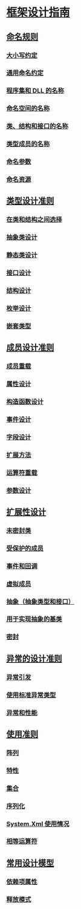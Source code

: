 # [框架设计指南](index.md)
## [命名规则](naming-guidelines.md)
### [大小写约定](capitalization-conventions.md)
### [通用命名约定](general-naming-conventions.md)
### [程序集和 DLL 的名称](names-of-assemblies-and-dlls.md)
### [命名空间的名称](names-of-namespaces.md)
### [类、结构和接口的名称](names-of-classes-structs-and-interfaces.md)
### [类型成员的名称](names-of-type-members.md)
### [命名参数](naming-parameters.md)
### [命名资源](naming-resources.md)
## [类型设计准则](type.md)
### [在类和结构之间选择](choosing-between-class-and-struct.md)
### [抽象类设计](abstract-class.md)
### [静态类设计](static-class.md)
### [接口设计](interface.md)
### [结构设计](struct.md)
### [枚举设计](enum.md)
### [嵌套类型](nested-types.md)
## [成员设计准则](member.md)
### [成员重载](member-overloading.md)
### [属性设计](property.md)
### [构造函数设计](constructor.md)
### [事件设计](event.md)
### [字段设计](field.md)
### [扩展方法](extension-methods.md)
### [运算符重载](operator-overloads.md)
### [参数设计](parameter-design.md)
## [扩展性设计](designing-for-extensibility.md)
### [未密封类](unsealed-classes.md)
### [受保护的成员](protected-members.md)
### [事件和回调](events-and-callbacks.md)
### [虚拟成员](virtual-members.md)
### [抽象（抽象类型和接口）](abstractions-abstract-types-and-interfaces.md)
### [用于实现抽象的基类](base-classes-for-implementing-abstractions.md)
### [密封](sealing.md)
## [异常的设计准则](exceptions.md)
### [异常引发](exception-throwing.md)
### [使用标准异常类型](using-standard-exception-types.md)
### [异常和性能](exceptions-and-performance.md)
## [使用准则](usage-guidelines.md)
### [阵列](arrays.md)
### [特性](attributes.md)
### [集合](guidelines-for-collections.md)
### [序列化](serialization.md)
### [System.Xml 使用情况](system-xml-usage.md)
### [相等运算符](equality-operators.md)
## [常用设计模型](common-design-patterns.md)
### [依赖项属性](dependency-properties.md)
### [释放模式](dispose-pattern.md)
